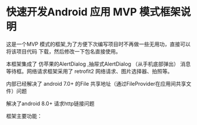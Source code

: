 <H1>快速开发Android 应用  MVP 模式框架说明</H1>

这是一个MVP 模式的框架,为了方便下次编写项目时不再做一些无用功，直接可以将该项目代码
下载，然后修改一下包名直接使用。

本框架集成了 仿苹果的AlertDialog ,抽屉式AlertDialog （从手机底部弹出）
消息等待框。网络请求框架采用了 retrofit2 网络请求、图片选择器、拍照等。 


内部已经解决了 android 7.0+ 的File 共享地址（通过FileProvider在应用间共享文件）问题

解决了android 8.0+ 请求http链接问题

框架主要功能：


 


